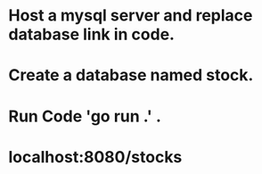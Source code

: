 # Host a mysql server and replace database link in code.

# Create a database named stock.

# Run Code 'go run .' .

# localhost:8080/stocks
